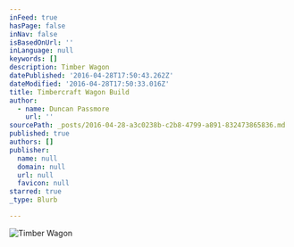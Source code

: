 ```yaml
---
inFeed: true
hasPage: false
inNav: false
isBasedOnUrl: ''
inLanguage: null
keywords: []
description: Timber Wagon
datePublished: '2016-04-28T17:50:43.262Z'
dateModified: '2016-04-28T17:50:33.016Z'
title: Timbercraft Wagon Build
author:
  - name: Duncan Passmore
    url: ''
sourcePath: _posts/2016-04-28-a3c0238b-c2b8-4799-a891-832473865836.md
published: true
authors: []
publisher:
  name: null
  domain: null
  url: null
  favicon: null
starred: true
_type: Blurb

---
```

![Timber Wagon](https://s3-us-west-2.amazonaws.com/the-grid-img/p/3501f6b08f6a04569b1d1e0dd3e9b96df5ccd20e.jpg)